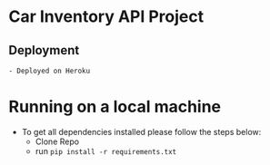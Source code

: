 # Car Inventory API Project

## Deployment
    - Deployed on Heroku


# Running on a local machine
 - To get all dependencies installed please follow the steps below:
    - Clone Repo
    - run `pip install -r requirements.txt`